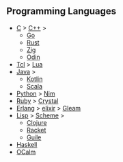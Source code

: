 ## Programming Languages

- [C](https://blog.bradfieldcs.com/how-to-learn-c-59222a627a4c) > [C++](https://isocpp.org/) > 
    - [Go](https://go.dev/tour/welcome/1)
    - [Rust](https://doc.rust-lang.org/book/index.html)
    - [Zig](https://ziglang.org/learn/overview/)
    - [Odin](https://odin-lang.org/)
- [Tcl](https://www.tcl.tk/man/tcl8.5/tutorial/tcltutorial.html) > [Lua](https://www.lua.org/)
- [Java](https://dev.java/learn/) > 
    - [Kotlin](https://kotlinlang.org/docs/getting-started.html)
    - [Scala](https://docs.scala-lang.org/tutorials/scala-for-java-programmers.html)
- [Python](https://docs.python.org/3/tutorial/) > [Nim](https://nim-lang.org/docs/tut1.html)
- [Ruby](https://www.ruby-lang.org/en/documentation/quickstart/) > [Crystal](https://crystal-lang.org/)
- [Erlang](https://www.erlang.org/doc/getting_started/intro.html#prerequisites) > [elixir](https://elixir-lang.org/getting-started/introduction.html) > [Gleam](https://gleam.run/)
- [Lisp](http://landoflisp.com/) > [Scheme](https://jaredkrinke.github.io/learn-scheme/index.html) > 
    - [Clojure](https://clojure.org/) 
    - [Racket](https://racket-lang.org/) 
    - [Guile](https://www.gnu.org/software/guile/)
- [Haskell](https://www.haskell.org/get-started/)
- [OCalm](https://ocaml.org/)
